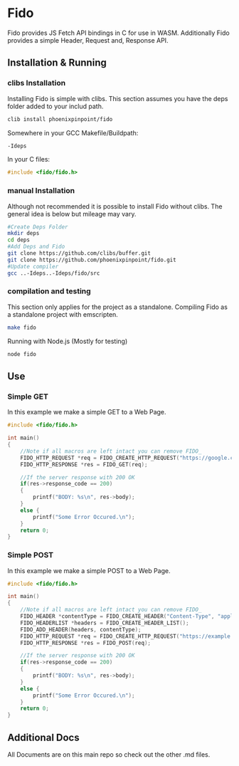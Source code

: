 # Fido
Fido provides JS Fetch API bindings in C for use in WASM. Additionally Fido provides a simple Header, Request and, Response API.

## Installation & Running
### clibs Installation
Installing Fido is simple with clibs. This section assumes you have the deps folder added to your includ path.
```bash
clib install phoenixpinpoint/fido
```
Somewhere in your GCC Makefile/Buildpath:
```bash
-Ideps
```
In your C files:
```c
#include <fido/fido.h>
```
### manual Installation
Although not recommended it is possible to install Fido without clibs. The general idea is below but mileage may vary.
```bash
#Create Deps Folder
mkdir deps
cd deps
#Add Deps and Fido
git clone https://github.com/clibs/buffer.git
git clone https://github.com/phoenixpinpoint/fido.git
#Update compiler
gcc ..-Ideps..-Ideps/fido/src
```
### compilation and testing
This section only applies for the project as a standalone. Compiling Fido as a standalone project with emscripten.
```bash
make fido
```
Running with Node.js (Mostly for testing)
```bash
node fido
```
## Use
### Simple GET
In this example we make a simple GET to a Web Page.
```c
#include <fido/fido.h>

int main()
{
	//Note if all macros are left intact you can remove FIDO_
	FIDO_HTTP_REQUEST *req = FIDO_CREATE_HTTP_REQUEST("https://google.com", NULL, NULL);
	FIDO_HTTP_RESPONSE *res = FIDO_GET(req);

	//If the server response with 200 OK
	if(res->response_code == 200)
	{
		printf("BODY: %s\n", res->body);
	}
	else {
		printf("Some Error Occured.\n");
	}
	return 0;
}
```
### Simple POST
In this example we make a simple POST to a Web Page.
```c
#include <fido/fido.h>

int main()
{
	//Note if all macros are left intact you can remove FIDO_
	FIDO_HEADER *contentType = FIDO_CREATE_HEADER("Content-Type", "application/json");
	FIDO_HEADERLIST *headers = FIDO_CREATE_HEADER_LIST();
	FIDO_ADD_HEADER(headers, contentType);
	FIDO_HTTP_REQUEST *req = FIDO_CREATE_HTTP_REQUEST("https://example.com", headers, "{\"TEST\":\"VALUE\"}");
	FIDO_HTTP_RESPONSE *res = FIDO_POST(req);

	//If the server response with 200 OK
	if(res->response_code == 200)
	{
		printf("BODY: %s\n", res->body);
	}
	else {
		printf("Some Error Occured.\n");
	}
	return 0;
}
```
## Additional Docs
All Documents are on this main repo so check out the other .md files.
